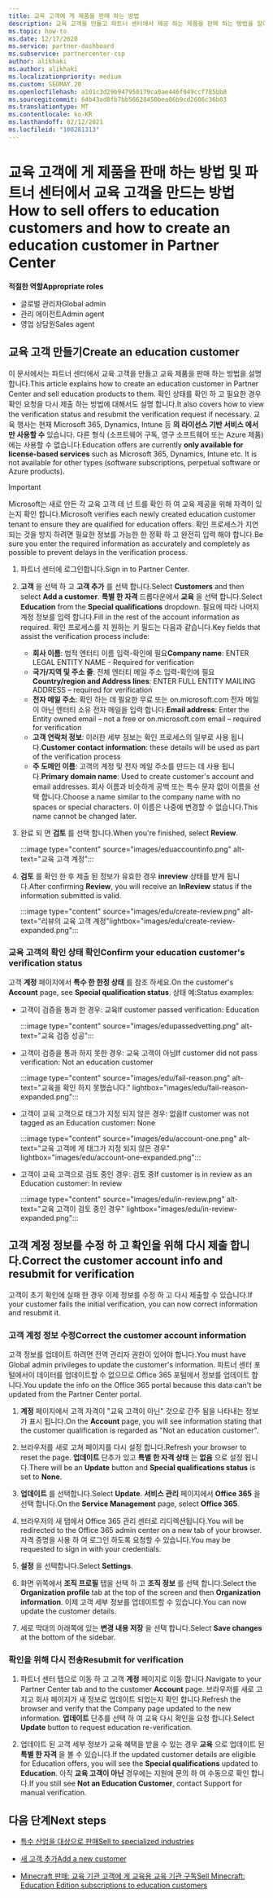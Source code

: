 ```yaml
---
title: 교육 고객에 게 제품을 판매 하는 방법
description: 교육 고객을 만들고 파트너 센터에서 제공 하는 제품을 판매 하는 방법을 알아보세요. 교육 고객의 확인 상태 확인을 포함 합니다.
ms.topic: how-to
ms.date: 12/17/2020
ms.service: partner-dashboard
ms.subservice: partnercenter-csp
author: alikhaki
ms.author: alikhaki
ms.localizationpriority: medium
ms.custom: SEOMAY.20
ms.openlocfilehash: a101c3d29b947950179ca0ae446f049ccf785bb8
ms.sourcegitcommit: 64b43ad8fb7bb56628450bea06b9cd2606c36b03
ms.translationtype: MT
ms.contentlocale: ko-KR
ms.lasthandoff: 02/12/2021
ms.locfileid: "100281313"
---
```

# <a name="how-to-sell-offers-to-education-customers-and-how-to-create-an-education-customer-in-partner-center"></a><span data-ttu-id="0dfc1-104">교육 고객에 게 제품을 판매 하는 방법 및 파트너 센터에서 교육 고객을 만드는 방법</span><span class="sxs-lookup"><span data-stu-id="0dfc1-104">How to sell offers to education customers and how to create an education customer in Partner Center</span></span>


<span data-ttu-id="0dfc1-105">**적절한 역할**</span><span class="sxs-lookup"><span data-stu-id="0dfc1-105">**Appropriate roles**</span></span>

- <span data-ttu-id="0dfc1-106">글로벌 관리자</span><span class="sxs-lookup"><span data-stu-id="0dfc1-106">Global admin</span></span>
- <span data-ttu-id="0dfc1-107">관리 에이전트</span><span class="sxs-lookup"><span data-stu-id="0dfc1-107">Admin agent</span></span>
- <span data-ttu-id="0dfc1-108">영업 상담원</span><span class="sxs-lookup"><span data-stu-id="0dfc1-108">Sales agent</span></span>

## <a name="create-an-education-customer"></a><span data-ttu-id="0dfc1-109">교육 고객 만들기</span><span class="sxs-lookup"><span data-stu-id="0dfc1-109">Create an education customer</span></span>

<span data-ttu-id="0dfc1-110">이 문서에서는 파트너 센터에서 교육 고객을 만들고 교육 제품을 판매 하는 방법을 설명 합니다.</span><span class="sxs-lookup"><span data-stu-id="0dfc1-110">This article explains how to create an education customer in Partner Center and sell education products to them.</span></span> <span data-ttu-id="0dfc1-111">확인 상태를 확인 하 고 필요한 경우 확인 요청을 다시 제출 하는 방법에 대해서도 설명 합니다.</span><span class="sxs-lookup"><span data-stu-id="0dfc1-111">It also covers how to view the verification status and resubmit the verification request if necessary.</span></span> <span data-ttu-id="0dfc1-112">교육 행사는 현재 Microsoft 365, Dynamics, Intune 등 **의 라이선스 기반 서비스 에서만 사용할 수** 있습니다. 다른 형식 (소프트웨어 구독, 영구 소프트웨어 또는 Azure 제품)에는 사용할 수 없습니다.</span><span class="sxs-lookup"><span data-stu-id="0dfc1-112">Education offers are currently **only available for license-based services** such as Microsoft 365, Dynamics, Intune etc. It is not available for other types (software subscriptions, perpetual software or Azure products).</span></span>

> [!IMPORTANT]
> <span data-ttu-id="0dfc1-113">Microsoft는 새로 만든 각 교육 고객 테 넌 트를 확인 하 여 교육 제공을 위해 자격이 있는지 확인 합니다.</span><span class="sxs-lookup"><span data-stu-id="0dfc1-113">Microsoft verifies each newly created education customer tenant to ensure they are qualified for education offers.</span></span>  <span data-ttu-id="0dfc1-114">확인 프로세스가 지연 되는 것을 방지 하려면 필요한 정보를 가능한 한 정확 하 고 완전히 입력 해야 합니다.</span><span class="sxs-lookup"><span data-stu-id="0dfc1-114">Be sure you enter the required information as accurately and completely as possible to prevent delays in the verification process.</span></span>

1. <span data-ttu-id="0dfc1-115">파트너 센터에 로그인합니다.</span><span class="sxs-lookup"><span data-stu-id="0dfc1-115">Sign in to Partner Center.</span></span>

2. <span data-ttu-id="0dfc1-116">**고객** 을 선택 하 고 **고객 추가** 를 선택 합니다.</span><span class="sxs-lookup"><span data-stu-id="0dfc1-116">Select **Customers** and then select **Add a customer**.</span></span> <span data-ttu-id="0dfc1-117">**특별 한 자격** 드롭다운에서 **교육** 을 선택 합니다.</span><span class="sxs-lookup"><span data-stu-id="0dfc1-117">Select **Education** from the **Special qualifications** dropdown.</span></span>  <span data-ttu-id="0dfc1-118">필요에 따라 나머지 계정 정보를 입력 합니다.</span><span class="sxs-lookup"><span data-stu-id="0dfc1-118">Fill in the rest of the account information as required.</span></span>  <span data-ttu-id="0dfc1-119">확인 프로세스를 지 원하는 키 필드는 다음과 같습니다.</span><span class="sxs-lookup"><span data-stu-id="0dfc1-119">Key fields that assist the verification process include:</span></span>

   - <span data-ttu-id="0dfc1-120">**회사 이름**: 법적 엔터티 이름 입력-확인에 필요</span><span class="sxs-lookup"><span data-stu-id="0dfc1-120">**Company name**: ENTER LEGAL ENTITY NAME - Required for verification</span></span>
   - <span data-ttu-id="0dfc1-121">**국가/지역 및 주소 줄**: 전체 엔터티 메일 주소 입력-확인에 필요</span><span class="sxs-lookup"><span data-stu-id="0dfc1-121">**Country/region and Address lines**: ENTER FULL ENTITY MAILING ADDRESS – required for verification</span></span>
   - <span data-ttu-id="0dfc1-122">**전자 메일 주소**: 확인 하는 데 필요한 무료 또는 on.microsoft.com 전자 메일이 아닌 엔터티 소유 전자 메일을 입력 합니다.</span><span class="sxs-lookup"><span data-stu-id="0dfc1-122">**Email address**:  Enter the Entity owned email – not a free or on.microsoft.com email – required for verification</span></span>
   - <span data-ttu-id="0dfc1-123">**고객 연락처 정보**: 이러한 세부 정보는 확인 프로세스의 일부로 사용 됩니다.</span><span class="sxs-lookup"><span data-stu-id="0dfc1-123">**Customer contact information**: these details will be used as part of the verification process</span></span>
   - <span data-ttu-id="0dfc1-124">**주 도메인 이름**: 고객의 계정 및 전자 메일 주소를 만드는 데 사용 됩니다.</span><span class="sxs-lookup"><span data-stu-id="0dfc1-124">**Primary domain name**:  Used to create customer's account and email addresses.</span></span>  <span data-ttu-id="0dfc1-125">회사 이름과 비슷하게 공백 또는 특수 문자 없이 이름을 선택 합니다.</span><span class="sxs-lookup"><span data-stu-id="0dfc1-125">Choose a name similar to the company name with no spaces or special characters.</span></span>  <span data-ttu-id="0dfc1-126">이 이름은 나중에 변경할 수 없습니다.</span><span class="sxs-lookup"><span data-stu-id="0dfc1-126">This name cannot be changed later.</span></span>

3. <span data-ttu-id="0dfc1-127">완료 되 면 **검토** 를 선택 합니다.</span><span class="sxs-lookup"><span data-stu-id="0dfc1-127">When you're finished, select **Review**.</span></span>

   :::image type="content" source="images/eduaccountinfo.png" alt-text="교육 고객 계정":::

4. <span data-ttu-id="0dfc1-129">**검토** 를 확인 한 후 제출 된 정보가 유효한 경우 **inreview** 상태를 받게 됩니다.</span><span class="sxs-lookup"><span data-stu-id="0dfc1-129">After confirming **Review**, you will receive an **InReview** status if the information submitted is valid.</span></span> 

    :::image type="content" source="images/edu/create-review.png" alt-text="리뷰의 교육 고객 계정"lightbox="images/edu/create-review-expanded.png":::

### <a name="confirm-your-education-customers-verification-status"></a><span data-ttu-id="0dfc1-131">교육 고객의 확인 상태 확인</span><span class="sxs-lookup"><span data-stu-id="0dfc1-131">Confirm your education customer's verification status</span></span>

<span data-ttu-id="0dfc1-132">고객 **계정** 페이지에서 **특수 한 한정 상태** 를 참조 하세요.</span><span class="sxs-lookup"><span data-stu-id="0dfc1-132">On the customer's **Account** page, see **Special qualification status**.</span></span>
<span data-ttu-id="0dfc1-133">상태 예:</span><span class="sxs-lookup"><span data-stu-id="0dfc1-133">Status examples:</span></span>

- <span data-ttu-id="0dfc1-134">고객이 검증을 통과 한 경우: 교육</span><span class="sxs-lookup"><span data-stu-id="0dfc1-134">If customer passed verification:  Education</span></span>

   :::image type="content" source="images/edupassedvetting.png" alt-text="교육 검증 성공":::

- <span data-ttu-id="0dfc1-136">고객이 검증을 통과 하지 못한 경우: 교육 고객이 아님</span><span class="sxs-lookup"><span data-stu-id="0dfc1-136">If customer did not pass verification:  Not an education customer</span></span>

   :::image type="content" source="images/edu/fail-reason.png" alt-text="교육을 확인 하지 못했습니다." lightbox="images/edu/fail-reason-expanded.png":::

- <span data-ttu-id="0dfc1-138">고객이 교육 고객으로 태그가 지정 되지 않은 경우: 없음</span><span class="sxs-lookup"><span data-stu-id="0dfc1-138">If customer was not tagged as an Education customer:  None</span></span>

   :::image type="content" source="images/edu/account-one.png" alt-text="교육 고객에 게 태그가 지정 되지 않은 경우" lightbox="images/edu/account-one-expanded.png":::

- <span data-ttu-id="0dfc1-140">고객이 교육 고객으로 검토 중인 경우: 검토 중</span><span class="sxs-lookup"><span data-stu-id="0dfc1-140">If customer is in review as an Education customer: In review</span></span>

    :::image type="content" source="images/edu/in-review.png" alt-text="교육 고객이 검토 중인 경우" lightbox="images/edu/in-review-expanded.png":::

## <a name="correct-the-customer-account-info-and-resubmit-for-verification"></a><span data-ttu-id="0dfc1-142">고객 계정 정보를 수정 하 고 확인을 위해 다시 제출 합니다.</span><span class="sxs-lookup"><span data-stu-id="0dfc1-142">Correct the customer account info and resubmit for verification</span></span>

<span data-ttu-id="0dfc1-143">고객이 초기 확인에 실패 한 경우 이제 정보를 수정 하 고 다시 제출할 수 있습니다.</span><span class="sxs-lookup"><span data-stu-id="0dfc1-143">If your customer fails the initial verification, you can now correct information and resubmit it.</span></span>

### <a name="correct-the-customer-account-information"></a><span data-ttu-id="0dfc1-144">고객 계정 정보 수정</span><span class="sxs-lookup"><span data-stu-id="0dfc1-144">Correct the customer account information</span></span>

<span data-ttu-id="0dfc1-145">고객 정보를 업데이트 하려면 전역 관리자 권한이 있어야 합니다.</span><span class="sxs-lookup"><span data-stu-id="0dfc1-145">You must have Global admin privileges to update the customer's information.</span></span> <span data-ttu-id="0dfc1-146">파트너 센터 포털에서이 데이터를 업데이트할 수 없으므로 Office 365 포털에서 정보를 업데이트 합니다.</span><span class="sxs-lookup"><span data-stu-id="0dfc1-146">You update the info on the Office 365 portal because this data can't be updated from the Partner Center portal.</span></span>

1. <span data-ttu-id="0dfc1-147">**계정** 페이지에서 고객 자격이 "교육 고객이 아닌" 것으로 간주 됨을 나타내는 정보가 표시 됩니다.</span><span class="sxs-lookup"><span data-stu-id="0dfc1-147">On the **Account** page, you will see information stating that the customer qualification is regarded as "Not an education customer".</span></span>

2. <span data-ttu-id="0dfc1-148">브라우저를 새로 고쳐 페이지를 다시 설정 합니다.</span><span class="sxs-lookup"><span data-stu-id="0dfc1-148">Refresh your browser to reset the page.</span></span> <span data-ttu-id="0dfc1-149">**업데이트** 단추가 있고 **특별 한 자격 상태** 는 **없음** 으로 설정 됩니다.</span><span class="sxs-lookup"><span data-stu-id="0dfc1-149">There will be an **Update** button and **Special qualifications status** is set to **None**.</span></span>

3. <span data-ttu-id="0dfc1-150">**업데이트** 를 선택합니다.</span><span class="sxs-lookup"><span data-stu-id="0dfc1-150">Select **Update**.</span></span> <span data-ttu-id="0dfc1-151">**서비스 관리** 페이지에서 **Office 365** 을 선택 합니다.</span><span class="sxs-lookup"><span data-stu-id="0dfc1-151">On the **Service Management** page, select **Office 365**.</span></span>

4. <span data-ttu-id="0dfc1-152">브라우저의 새 탭에서 Office 365 관리 센터로 리디렉션됩니다.</span><span class="sxs-lookup"><span data-stu-id="0dfc1-152">You will be redirected to the Office 365 admin center on a new tab of your browser.</span></span> <span data-ttu-id="0dfc1-153">자격 증명을 사용 하 여 로그인 하도록 요청할 수 있습니다.</span><span class="sxs-lookup"><span data-stu-id="0dfc1-153">You may be requested to sign in with your credentials.</span></span>

5. <span data-ttu-id="0dfc1-154">**설정** 을 선택합니다.</span><span class="sxs-lookup"><span data-stu-id="0dfc1-154">Select **Settings**.</span></span>

6. <span data-ttu-id="0dfc1-155">화면 위쪽에서 **조직 프로필** 탭을 선택 하 고 **조직 정보** 를 선택 합니다.</span><span class="sxs-lookup"><span data-stu-id="0dfc1-155">Select the **Organization profile** tab at the top of the screen and then **Organization information**.</span></span> <span data-ttu-id="0dfc1-156">이제 고객 세부 정보를 업데이트할 수 있습니다.</span><span class="sxs-lookup"><span data-stu-id="0dfc1-156">You can now update the customer details.</span></span>

7. <span data-ttu-id="0dfc1-157">세로 막대의 아래쪽에 있는 **변경 내용 저장** 을 선택 합니다.</span><span class="sxs-lookup"><span data-stu-id="0dfc1-157">Select **Save changes** at the bottom of the sidebar.</span></span>  

### <a name="resubmit-for-verification"></a><span data-ttu-id="0dfc1-158">확인을 위해 다시 전송</span><span class="sxs-lookup"><span data-stu-id="0dfc1-158">Resubmit for verification</span></span>

1. <span data-ttu-id="0dfc1-159">파트너 센터 탭으로 이동 하 고 고객 **계정** 페이지로 이동 합니다.</span><span class="sxs-lookup"><span data-stu-id="0dfc1-159">Navigate to your Partner Center tab and to the customer **Account** page.</span></span> <span data-ttu-id="0dfc1-160">브라우저를 새로 고치고 회사 페이지가 새 정보로 업데이트 되었는지 확인 합니다.</span><span class="sxs-lookup"><span data-stu-id="0dfc1-160">Refresh the browser and verify that the Company page updated to the new information.</span></span> <span data-ttu-id="0dfc1-161">**업데이트** 단추를 선택 하 여 교육 다시 확인을 요청 합니다.</span><span class="sxs-lookup"><span data-stu-id="0dfc1-161">Select **Update** button to request education re-verification.</span></span>

2. <span data-ttu-id="0dfc1-162">업데이트 된 고객 세부 정보가 교육 혜택을 받을 수 있는 경우 **교육** 으로 업데이트 된 **특별 한 자격** 을 볼 수 있습니다.</span><span class="sxs-lookup"><span data-stu-id="0dfc1-162">If the updated customer details are eligible for Education offers, you will see the **Special qualifications** updated to **Education**.</span></span> <span data-ttu-id="0dfc1-163">아직 **교육 고객이 아닌** 경우에는 지원에 문의 하 여 수동으로 확인 합니다.</span><span class="sxs-lookup"><span data-stu-id="0dfc1-163">If you still see **Not an Education Customer**, contact Support for manual verification.</span></span>

## <a name="next-steps"></a><span data-ttu-id="0dfc1-164">다음 단계</span><span class="sxs-lookup"><span data-stu-id="0dfc1-164">Next steps</span></span>

- [<span data-ttu-id="0dfc1-165">특수 산업을 대상으로 판매</span><span class="sxs-lookup"><span data-stu-id="0dfc1-165">Sell to specialized industries</span></span>](get-special-pricing-for-offers.md)

- [<span data-ttu-id="0dfc1-166">새 고객 추가</span><span class="sxs-lookup"><span data-stu-id="0dfc1-166">Add a new customer</span></span>](add-a-new-customer.md)

- [<span data-ttu-id="0dfc1-167">Minecraft 판매: 교육 기관 고객에 게 교육용 교육 기관 구독</span><span class="sxs-lookup"><span data-stu-id="0dfc1-167">Sell Minecraft: Education Edition subscriptions to education customers</span></span>](minecraft-subscriptions.md)

